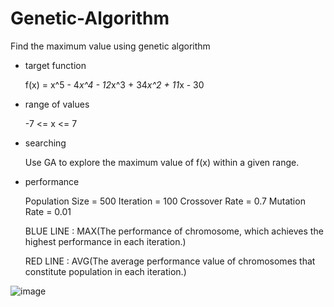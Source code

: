 # Genetic-Algorithm
Find the maximum value using genetic algorithm

* target function

  f(x) = x^5 - 4*x^4 - 12*x^3 + 34*x^2 + 11*x - 30

* range of values

  -7 <= x <= 7

* searching

  Use GA to explore the maximum value of f(x) within a given range.

* performance

  Population Size = 500
  Iteration = 100
  Crossover Rate = 0.7
  Mutation Rate = 0.01
  
  BLUE LINE : MAX(The performance of chromosome, which achieves the highest performance in each iteration.)

  RED LINE : AVG(The average performance value of chromosomes that constitute population in each iteration.)

![image](https://user-images.githubusercontent.com/37270069/81318336-126a3d00-90c9-11ea-9b3e-250f44b659d6.png)
